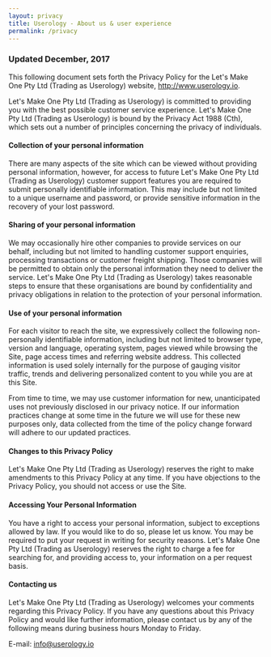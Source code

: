 ```yaml
---
layout: privacy
title: Userology - About us & user experience 
permalink: /privacy
---
```


### Updated December, 2017

This following document sets forth the Privacy Policy for the Let's Make One Pty Ltd (Trading as Userology) website, http://www.userology.io.

Let's Make One Pty Ltd (Trading as Userology) is committed to providing you with the best possible customer service experience. Let's Make One Pty Ltd (Trading as Userology) is bound by the Privacy Act 1988 (Cth), which sets out a number of principles concerning the privacy of individuals.

#### Collection of your personal information

There are many aspects of the site which can be viewed without providing personal information, however, for access to future Let's Make One Pty Ltd (Trading as Userology) customer support features you are required to submit personally identifiable information. This may include but not limited to a unique username and password, or provide sensitive information in the recovery of your lost password.

####  Sharing of your personal information

We may occasionally hire other companies to provide services on our behalf, including but not limited to handling customer support enquiries, processing transactions or customer freight shipping. Those companies will be permitted to obtain only the personal information they need to deliver the service. Let's Make One Pty Ltd (Trading as Userology) takes reasonable steps to ensure that these organisations are bound by confidentiality and privacy obligations in relation to the protection of your personal information.

#### Use of your personal information

For each visitor to reach the site, we expressively collect the following non-personally identifiable information, including but not limited to browser type, version and language, operating system, pages viewed while browsing the Site, page access times and referring website address. This collected information is used solely internally for the purpose of gauging visitor traffic, trends and delivering personalized content to you while you are at this Site.

From time to time, we may use customer information for new, unanticipated uses not previously disclosed in our privacy notice. If our information practices change at some time in the future we will use for these new purposes only, data collected from the time of the policy change forward will adhere to our updated practices.

#### Changes to this Privacy Policy

Let's Make One Pty Ltd (Trading as Userology) reserves the right to make amendments to this Privacy Policy at any time. If you have objections to the Privacy Policy, you should not access or use the Site.

#### Accessing Your Personal Information

You have a right to access your personal information, subject to exceptions allowed by law. If you would like to do so, please let us know. You may be required to put your request in writing for security reasons. Let's Make One Pty Ltd (Trading as Userology) reserves the right to charge a fee for searching for, and providing access to, your information on a per request basis.

#### Contacting us

Let's Make One Pty Ltd (Trading as Userology) welcomes your comments regarding this Privacy Policy. If you have any questions about this Privacy Policy and would like further information, please contact us by any of the following means during business hours Monday to Friday.

E-mail: info@userology.io
